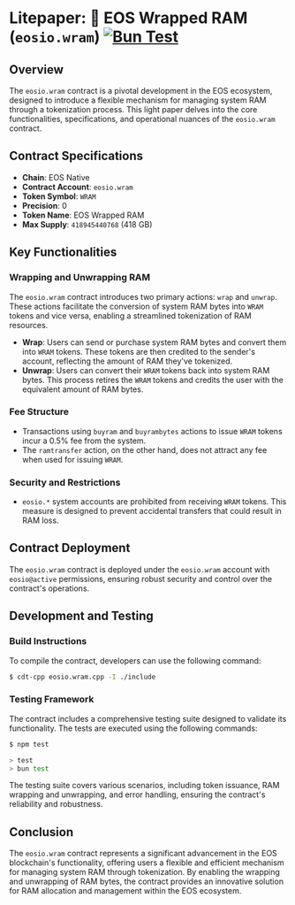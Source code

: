 # Litepaper: 💾 EOS Wrapped RAM (`eosio.wram`) [![Bun Test](https://github.com/eosnetworkfoundation/eosio.wram/actions/workflows/test.yml/badge.svg)](https://github.com/eosnetworkfoundation/eosio.wram/actions/workflows/test.yml)

## Overview

The `eosio.wram` contract is a pivotal development in the EOS ecosystem, designed to introduce a flexible mechanism for managing system RAM through a tokenization process. This light paper delves into the core functionalities, specifications, and operational nuances of the `eosio.wram` contract.

## Contract Specifications

- **Chain**: EOS Native
- **Contract Account**: `eosio.wram`
- **Token Symbol**: `WRAM`
- **Precision**: 0
- **Token Name**: EOS Wrapped RAM
- **Max Supply**: `418945440768` (418 GB)

## Key Functionalities

### Wrapping and Unwrapping RAM

The `eosio.wram` contract introduces two primary actions: `wrap` and `unwrap`. These actions facilitate the conversion of system RAM bytes into `WRAM` tokens and vice versa, enabling a streamlined tokenization of RAM resources.

- **Wrap**: Users can send or purchase system RAM bytes and convert them into `WRAM` tokens. These tokens are then credited to the sender's account, reflecting the amount of RAM they've tokenized.
- **Unwrap**: Users can convert their `WRAM` tokens back into system RAM bytes. This process retires the `WRAM` tokens and credits the user with the equivalent amount of RAM bytes.

### Fee Structure

- Transactions using `buyram` and `buyrambytes` actions to issue `WRAM` tokens incur a 0.5% fee from the system.
- The `ramtransfer` action, on the other hand, does not attract any fee when used for issuing `WRAM`.

### Security and Restrictions

- `eosio.*` system accounts are prohibited from receiving `WRAM` tokens. This measure is designed to prevent accidental transfers that could result in RAM loss.

## Contract Deployment

The `eosio.wram` contract is deployed under the `eosio.wram` account with `eosio@active` permissions, ensuring robust security and control over the contract's operations.

## Development and Testing

### Build Instructions

To compile the contract, developers can use the following command:

```sh
$ cdt-cpp eosio.wram.cpp -I ./include
```

### Testing Framework

The contract includes a comprehensive testing suite designed to validate its functionality. The tests are executed using the following commands:

```sh
$ npm test

> test
> bun test
```

The testing suite covers various scenarios, including token issuance, RAM wrapping and unwrapping, and error handling, ensuring the contract's reliability and robustness.

## Conclusion

The `eosio.wram` contract represents a significant advancement in the EOS blockchain's functionality, offering users a flexible and efficient mechanism for managing system RAM through tokenization. By enabling the wrapping and unwrapping of RAM bytes, the contract provides an innovative solution for RAM allocation and management within the EOS ecosystem.